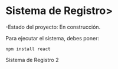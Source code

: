 <h1> Sistema de Registro> </h1> 

-Estado del proyecto: En construcción.

Para ejecutar el sistema, debes poner:

```npm install react``` 

Sistema de Registro 2
